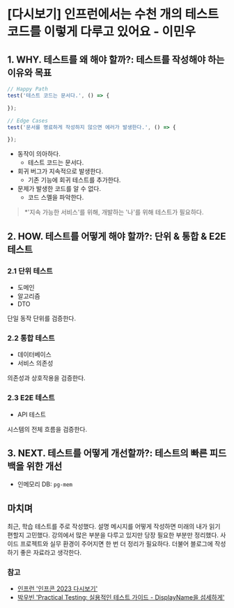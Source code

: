 # [다시보기] 인프런에서는 수천 개의 테스트 코드를 이렇게 다루고 있어요 - 이민우

## 1. WHY. 테스트를 왜 해야 할까?: 테스트를 작성해야 하는 이유와 목표

```typescript
// Happy Path
test('테스트 코드는 문서다.', () => {

});

// Edge Cases
test('문서를 명료하게 작성하지 않으면 에러가 발생한다.', () => {

});
```

- 동작이 의아하다.
    - 테스트 코드는 문서다.
- 회귀 버그가 지속적으로 발생한다.
    - 기존 기능에 회귀 테스트를 추가한다.
- 문제가 발생한 코드를 알 수 없다.
    - 코드 스멜을 파악한다.

> *'지속 가능한 서비스'를 위해, 개발하는 '나'를 위해 테스트가 필요하다.

## 2. HOW. 테스트를 어떻게 해야 할까?: 단위 & 통합 & E2E 테스트

### 2.1 단위 테스트

- 도메인
- 알고리즘
- DTO

단일 동작 단위를 검증한다.

### 2.2 통합 테스트

- 데이터베이스
- 서비스 의존성

의존성과 상호작용을 검증한다.

### 2.3 E2E 테스트

- API 테스트

시스템의 전체 흐름을 검증한다.

## 3. NEXT. 테스트를 어떻게 개선할까?: 테스트의 빠른 피드백을 위한 개선

- 인메모리 DB: `pg-mem`

## 마치며

최근, 학습 테스트를 주로 작성했다. 설명 메시지를 어떻게 작성하면 미래의 내가 읽기 편할지 고민했다.
강의에서 많은 부분을 다루고 있지만 당장 필요한 부분만 정리했다. 사이드 프로젝트와 실무 환경이 주어지면 한 번 더 정리가
필요하다. 더불어 블로그에 작성하기 좋은 자료라고 생각한다.

### 참고

- [인프런 '인프콘 2023 다시보기'](https://inf.run/Pbiim)
- [박우빈 'Practical Testing: 실용적인 테스트 가이드 - DisplayName을 섬세하게'](https://inf.run/EwVKc)
